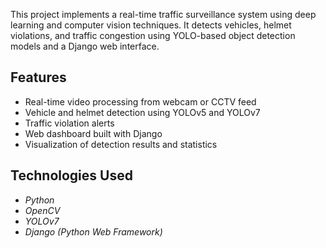 This project implements a real-time traffic surveillance system using deep learning and computer vision techniques. It detects vehicles, helmet violations, and traffic congestion using YOLO-based object detection models and a Django web interface.

## Features
- Real-time video processing from webcam or CCTV feed
- Vehicle and helmet detection using YOLOv5 and YOLOv7
- Traffic violation alerts
- Web dashboard built with Django
- Visualization of detection results and statistics

## Technologies Used

- *Python*
- *OpenCV*
- *YOLOv7*
- *Django (Python Web Framework)*
